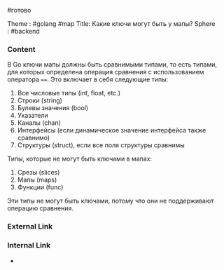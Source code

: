 #готово 

Theme : #golang #map
Title: Какие ключи могут быть у мапы?
Sphere : #backend

### Content

В Go ключи мапы должны быть сравнимыми типами, то есть типами, для которых определена операция сравнения с использованием оператора `==`. Это включает в себя следующие типы:

1. Все числовые типы (int, float, etc.)
2. Строки (string)
3. Булевы значения (bool)
4. Указатели
5. Каналы (chan)
6. Интерфейсы (если динамическое значение интерфейса также сравнимо)
7. Структуры (struct), если все поля структуры сравнимы

Типы, которые не могут быть ключами в мапах:

1. Срезы (slices)
2. Мапы (maps)
3. Функции (func)

Эти типы не могут быть ключами, потому что они не поддерживают операцию сравнения.

### External Link



### Internal Link

- 